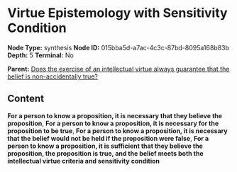 # Virtue Epistemology with Sensitivity Condition

**Node Type:** synthesis
**Node ID:** 015bba5d-a7ac-4c3c-87bd-8095a168b83b
**Depth:** 5
**Terminal:** No

**Parent:** [Does the exercise of an intellectual virtue always guarantee that the belief is non-accidentally true?](does-the-exercise-of-an-intellectual-virtue-always-guarantee-that-the-belief-is-non-accidentally-true-antithesis-cefacef5-6e10-451d-bb50-dad6a910fcbb.md)

## Content

**For a person to know a proposition, it is necessary that they believe the proposition**, **For a person to know a proposition, it is necessary for the proposition to be true**, **For a person to know a proposition, it is necessary that the belief would not be held if the proposition were false**, **For a person to know a proposition, it is sufficient that they believe the proposition, the proposition is true, and the belief meets both the intellectual virtue criteria and sensitivity condition**
